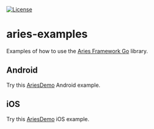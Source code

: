 [![License](https://img.shields.io/badge/License-Apache%202.0-blue.svg)](https://raw.githubusercontent.com/trustbloc/aries-examples/master/LICENSE)

# aries-examples

Examples of how to use the [Aries Framework Go](https://github.com/hyperledger/aries-framework-go) library.

## Android

Try this [AriesDemo](android/AriesDemo) Android example.

## iOS

Try this [AriesDemo](ios/AriesDemo) iOS example.
